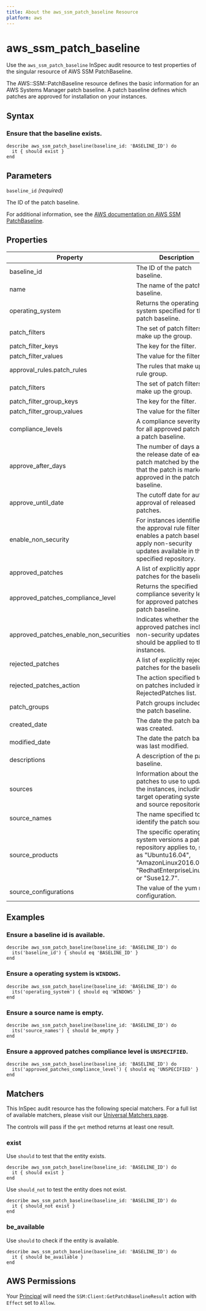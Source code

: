 ```yaml
---
title: About the aws_ssm_patch_baseline Resource
platform: aws
---
```


# aws_ssm_patch_baseline

Use the `aws_ssm_patch_baseline` InSpec audit resource to test properties of the singular resource of AWS SSM PatchBaseline.

The AWS::SSM::PatchBaseline resource defines the basic information for an AWS Systems Manager patch baseline. A patch baseline defines which patches are approved for installation on your instances.

## Syntax

### Ensure that the baseline exists.

    describe aws_ssm_patch_baseline(baseline_id: 'BASELINE_ID') do
      it { should exist }
    end

## Parameters

`baseline_id` _(required)_

The ID of the patch baseline.

For additional information, see the [AWS documentation on AWS SSM PatchBaseline](https://docs.aws.amazon.com/AWSCloudFormation/latest/UserGuide/aws-resource-ssm-patchbaseline.html).

## Properties

| Property | Description | Fields |
| --- | --- | --- |
| baseline_id | The ID of the patch baseline. | baseline_id |
| name | The name of the patch baseline. | name |
| operating_system | Returns the operating system specified for the patch baseline. | operating_system |
| patch_filters | The set of patch filters that make up the group. | patch_filters |
| patch_filter_keys | The key for the filter. | patch_filters.key |
| patch_filter_values | The value for the filter key. | patch_filters.values |
| approval_rules.patch_rules | The rules that make up the rule group. | patch_rules |
| patch_filters | The set of patch filters that make up the group. | patch_filter_group.patch_filters |
| patch_filter_group_keys | The key for the filter. | patch_filter_group.patch_filters.key |
| patch_filter_group_values | The value for the filter key. | patch_filter_group.patch_filters.values |
| compliance_levels | A compliance severity level for all approved patches in a patch baseline. | compliance_level |
| approve_after_days | The number of days after the release date of each patch matched by the rule that the patch is marked as approved in the patch baseline. | approve_after_days |
| approve_until_date | The cutoff date for auto approval of released patches. | approve_until_date |
| enable_non_security | For instances identified by the approval rule filters, enables a patch baseline to apply non-security updates available in the specified repository. | enable_non_security |
| approved_patches | A list of explicitly approved patches for the baseline. | approved_patches |
| approved_patches_compliance_level | Returns the specified compliance severity level for approved patches in the patch baseline. | approved_patches_compliance_level |
| approved_patches_enable_non_securities | Indicates whether the list of approved patches includes non-security updates that should be applied to the instances. | approved_patches_enable_non_security |
| rejected_patches | A list of explicitly rejected patches for the baseline. | rejected_patches |
| rejected_patches_action | The action specified to take on patches included in the RejectedPatches list. | rejected_patches_action |
| patch_groups | Patch groups included in the patch baseline. | patch_groups |
| created_date | The date the patch baseline was created. | created_date |
| modified_date | The date the patch baseline was last modified. | modified_date |
| descriptions | A description of the patch baseline. | description |
| sources | Information about the patches to use to update the instances, including target operating systems and source repositories. | sources |
| source_names | The name specified to identify the patch source. | sources.name |
| source_products | The specific operating system versions a patch repository applies to, such as "Ubuntu16.04", "AmazonLinux2016.09", "RedhatEnterpriseLinux7.2" or "Suse12.7". | sources.products |
| source_configurations | The value of the yum repo configuration. | sources.configuration |

## Examples

### Ensure a baseline id is available.
    describe aws_ssm_patch_baseline(baseline_id: 'BASELINE_ID') do
      its('baseline_id') { should eq 'BASELINE_ID' }
    end

### Ensure a operating system is `WINDOWS`.
    describe aws_ssm_patch_baseline(baseline_id: 'BASELINE_ID') do
      its('operating_system') { should eq 'WINDOWS' }
    end

### Ensure a source name is empty.
    describe aws_ssm_patch_baseline(baseline_id: 'BASELINE_ID') do
      its('source_names') { should be_empty }
    end

### Ensure a approved patches compliance level is `UNSPECIFIED`.
    describe aws_ssm_patch_baseline(baseline_id: 'BASELINE_ID') do
      its('approved_patches_compliance_level') { should eq 'UNSPECIFIED' }
    end

## Matchers

This InSpec audit resource has the following special matchers. For a full list of available matchers, please visit our [Universal Matchers page](https://www.inspec.io/docs/reference/matchers/).

The controls will pass if the `get` method returns at least one result.

### exist

Use `should` to test that the entity exists.

    describe aws_ssm_patch_baseline(baseline_id: 'BASELINE_ID') do
      it { should exist }
    end

Use `should_not` to test the entity does not exist.

    describe aws_ssm_patch_baseline(baseline_id: 'BASELINE_ID') do
      it { should_not exist }
    end

### be_available

Use `should` to check if the entity is available.

    describe aws_ssm_patch_baseline(baseline_id: 'BASELINE_ID') do
      it { should be_available }
    end

## AWS Permissions

Your [Principal](https://docs.aws.amazon.com/IAM/latest/UserGuide/intro-structure.html#intro-structure-principal) will need the `SSM:Client:GetPatchBaselineResult` action with `Effect` set to `Allow`.